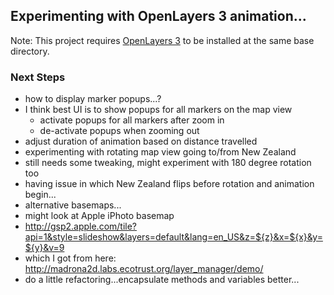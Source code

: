## Experimenting with OpenLayers 3 animation...

Note:  This project requires [OpenLayers 3](https://github.com/openlayers/ol3/releases) to be installed at the same base directory.  

### Next Steps
* how to display marker popups...?
 * I think best UI is to show popups for all markers on the map view
    * activate popups for all markers after zoom in
    * de-activate popups when zooming out
* adjust duration of animation based on distance travelled
* experimenting with rotating map view going to/from New Zealand 
 * still needs some tweaking, might experiment with 180 degree rotation too
 * having issue in which New Zealand flips before rotation and animation begin...
* alternative basemaps...
 * might look at Apple iPhoto basemap
 * http://gsp2.apple.com/tile?api=1&style=slideshow&layers=default&lang=en_US&z=${z}&x=${x}&y=${y}&v=9 
 * which I got from here: http://madrona2d.labs.ecotrust.org/layer_manager/demo/
* do a little refactoring...encapsulate methods and variables better...
